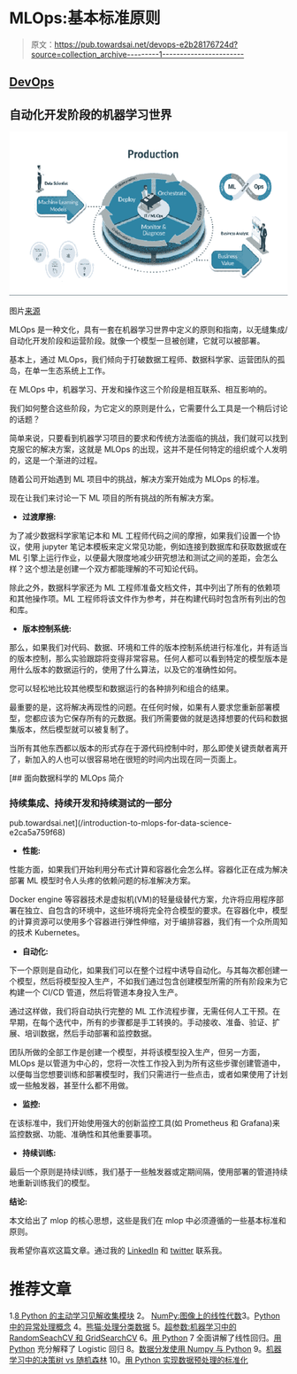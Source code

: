 # MLOps:基本标准原则

> 原文：<https://pub.towardsai.net/devops-e2b28176724d?source=collection_archive---------1----------------------->

## [DevOps](https://towardsai.net/p/category/devops)

## 自动化开发阶段的机器学习世界

![](img/94a3e9a2743654a4f71138661b8d72ca.png)

图片[来源](https://medium.com/analytics-vidhya/mlops-the-epoch-of-productionizing-ml-models-4eec06d93623)

MLOps 是一种文化，具有一套在机器学习世界中定义的原则和指南，以无缝集成/自动化开发阶段和运营阶段。就像一个模型一旦被创建，它就可以被部署。

基本上，通过 MLOps，我们倾向于打破数据工程师、数据科学家、运营团队的孤岛，在单一生态系统上工作。

在 MLOps 中，机器学习、开发和操作这三个阶段是相互联系、相互影响的。

我们如何整合这些阶段，为它定义的原则是什么，它需要什么工具是一个稍后讨论的话题？

简单来说，只要看到机器学习项目的要求和传统方法面临的挑战，我们就可以找到克服它的解决方案，这就是 MLOps 的出现，这并不是任何特定的组织或个人发明的，这是一个渐进的过程。

随着公司开始遇到 ML 项目中的挑战，解决方案开始成为 MLOps 的标准。

现在让我们来讨论一下 ML 项目的所有挑战的所有解决方案。

*   **过渡摩擦:**

为了减少数据科学家笔记本和 ML 工程师代码之间的摩擦，如果我们设置一个协议，使用 jupyter 笔记本模板来定义常见功能，例如连接到数据库和获取数据或在 ML 引擎上运行作业，以便最大限度地减少研究想法和测试之间的差距，会怎么样？这个想法是创建一个双方都能理解的不可知论代码。

除此之外，数据科学家还为 ML 工程师准备文档文件，其中列出了所有的依赖项和其他操作项。ML 工程师将该文件作为参考，并在构建代码时包含所有列出的包和库。

*   **版本控制系统:**

那么，如果我们对代码、数据、环境和工件的版本控制系统进行标准化，并有适当的版本控制，那么实验跟踪将变得非常容易。任何人都可以看到特定的模型版本是用什么版本的数据运行的，使用了什么算法，以及它的准确性如何。

您可以轻松地比较其他模型和数据运行的各种排列和组合的结果。

最重要的是，这将解决再现性的问题。在任何时候，如果有人要求您重新部署模型，您都应该为它保存所有的元数据。我们所需要做的就是选择想要的代码和数据集版本，然后模型就可以被复制了。

当所有其他东西都以版本的形式存在于源代码控制中时，那么即使关键贡献者离开了，新加入的人也可以很容易地在很短的时间内出现在同一页面上。

[](/introduction-to-mlops-for-data-science-e2ca5a759f68) [## 面向数据科学的 MLOps 简介

### 持续集成、持续开发和持续测试的一部分

pub.towardsai.net](/introduction-to-mlops-for-data-science-e2ca5a759f68) 

*   **性能:**

性能方面，如果我们开始利用分布式计算和容器化会怎么样。容器化正在成为解决部署 ML 模型时令人头疼的依赖问题的标准解决方案。

Docker engine 等容器技术是虚拟机(VM)的轻量级替代方案，允许将应用程序部署在独立、自包含的环境中，这些环境将完全符合模型的要求。在容器化中，模型的计算资源可以使用多个容器进行弹性伸缩，对于编排容器，我们有一个众所周知的技术 Kubernetes。

*   **自动化:**

下一个原则是自动化，如果我们可以在整个过程中诱导自动化。与其每次都创建一个模型，然后将模型投入生产，不如我们通过包含创建模型所需的所有阶段来为它构建一个 CI/CD 管道，然后将管道本身投入生产。

通过这样做，我们将自动执行完整的 ML 工作流程步骤，无需任何人工干预。在早期，在每个迭代中，所有的步骤都是手工转换的。手动接收、准备、验证、扩展、培训数据，然后手动部署和监控数据。

团队所做的全部工作是创建一个模型，并将该模型投入生产，但另一方面，MLOps 是以管道为中心的，您将一次性工作投入到为所有这些步骤创建管道中，以便每当您想要训练和部署模型时，我们只需进行一些点击，或者如果使用了计划或一些触发器，甚至什么都不用做。

*   **监控:**

在该标准中，我们开始使用强大的创新监控工具(如 Prometheus 和 Grafana)来监控数据、功能、准确性和其他重要事项。

*   **持续训练:**

最后一个原则是持续训练，我们基于一些触发器或定期间隔，使用部署的管道持续地重新训练我们的模型。

**结论:**

本文给出了 mlop 的核心思想，这些是我们在 mlop 中必须遵循的一些基本标准和原则。

我希望你喜欢这篇文章。通过我的 [LinkedIn](https://www.linkedin.com/in/data-scientist-95040a1ab/) 和 [twitter](https://twitter.com/amitprius) 联系我。

# 推荐文章

1.[8 Python 的主动学习见解收集模块](/8-active-learning-insights-of-python-collection-module-6c9e0cc16f6b?source=friends_link&sk=4a5c9f9ad552005636ae720a658281b1)
2。 [NumPy:图像上的线性代数](/numpy-linear-algebra-on-images-ed3180978cdb?source=friends_link&sk=d9afa4a1206971f9b1f64862f6291ac0)3。[Python 中的异常处理概念](/exception-handling-concepts-in-python-4d5116decac3?source=friends_link&sk=a0ed49d9fdeaa67925eac34ecb55ea30)
4。[熊猫:处理分类数据](/pandas-dealing-with-categorical-data-7547305582ff?source=friends_link&sk=11c6809f6623dd4f6dd74d43727297cf)
5。[超参数:机器学习中的 RandomSeachCV 和 GridSearchCV](/hyper-parameters-randomseachcv-and-gridsearchcv-in-machine-learning-b7d091cf56f4?source=friends_link&sk=cab337083fb09601114a6e466ec59689)
6。[用 Python](https://medium.com/towards-artificial-intelligence/fully-explained-linear-regression-with-python-fe2b313f32f3?source=friends_link&sk=53c91a2a51347ec2d93f8222c0e06402)
7 全面讲解了线性回归。[用 Python](https://medium.com/towards-artificial-intelligence/fully-explained-logistic-regression-with-python-f4a16413ddcd?source=friends_link&sk=528181f15a44e48ea38fdd9579241a78)
充分解释了 Logistic 回归 8。[数据分发使用 Numpy 与 Python](/data-distribution-using-numpy-with-python-3b64aae6f9d6?source=friends_link&sk=809e75802cbd25ddceb5f0f6496c9803)
9。[机器学习中的决策树 vs 随机森林](/decision-trees-vs-random-forests-in-machine-learning-be56c093b0f?source=friends_link&sk=91377248a43b62fe7aeb89a69e590860)
10。[用 Python 实现数据预处理的标准化](/standardization-in-data-preprocessing-with-python-96ae89d2f658?source=friends_link&sk=f348435582e8fbb47407e9b359787e41)